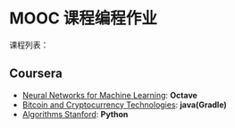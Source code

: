 # MOOC 课程编程作业

课程列表：

## Coursera

* [Neural Networks for Machine Learning](https://www.coursera.org/learn/neural-networks/): __Octave__
* [Bitcoin and Cryptocurrency Technologies](https://www.coursera.org/learn/cryptocurrency/): __java(Gradle)__ 
* [Algorithms Stanford](https://www.coursera.org/specializations/algorithms): __Python__


